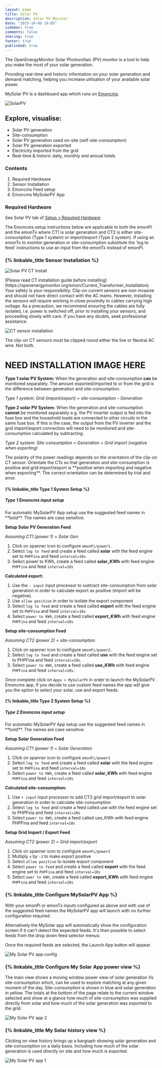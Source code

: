 ```yaml
---
layout: page
title: Solar PV
description: Solar PV Monitor
date: "2015-10-08 19:05"
sidebar: true
comments: false
sharing: true
footer: true
published: true
---
```


The OpenEnergyMonitor Solar Photovoltaic (PV) monitor is a tool to help you make the most of your solar generation.

Providing real-time and historic information on your solar generation and demand matching, helping you increase utilisation of your available solar power.

MySolar PV is a dashboard app which runs on [Emoncms](https://Emoncms.org).

![SolarPV](/images/applications/solar-pv/my-solar-pv.jpg)

## Explore, visualise:

 - Solar PV generation
 - Site-consumption
 - Solar PV generation used on-site (self-site-consumption)
 - Solar PV generation exported
 - Electricity imported from the grid
 - Real-time & historic daily, monthly and annual totals
 
### Contents

 1. Required Hardware
 2. Sensor Installation
 3. Emoncms Feed setup
 4. Emoncms MySolarPV App
 
### Required Hardware

See Solar PV tab of [Setup > Required Hardware](/setup/)

The Emoncms setup instructions below are applicable to both the emonPi and the emonTx where CT1 is solar generation and CT2 is either site-consumption (Type 1 system) or import/export (Type 2 system). If using an emonTx to monitor generation or site-consumption substitute the 'log to feed' instructions to use an input from the emonTx instead of emonPi.

### {% linkable_title Sensor Installation %}

![Solar PV CT Install](/images/applications/solar-pv/solar-pv-install.png)

<p class='note warning'>
[Please read CT installation guide before installing](https://openenergymonitor.org/emon/Current_Transformer_Installation). Your safety is your responsibility. Clip-on current sensors are non-invasive and should not have direct contact with the AC mains. However, installing the sensors will require working in close proximity to cables carrying high voltage. As a precaution, we recommend ensuring the cables are fully isolated, i.e. power is switched off, prior to installing your sensors, and proceeding slowly with care. If you have any doubts, seek professional assistance.
</p>

![CT sensor installation ](/images/applications/solar-pv/ctinstall.jpg)

<p class='note'>
The clip-on CT sensors must be clipped round either the live or Neutral AC wire. Not both.
</p>

# **NEED INSTALLATION IMAGE HERE**

**Type 1 solar PV System:** When the generation and site-consumption **can** be monitored separately. The amount exported/imported to or from the grid is the difference between generation and site-consumption.

*Type 1 system:  Grid (import/export) = site-consumption – Generation*


**Type 2 solar PV System:** When the generation and site-consumption **cannot** be monitored separately e.g. the PV inverter output is fed into the fuse box and the household loads are connected to other circuits in the same fuse box. If this is the case, the output from the PV inverter and the grid import/export connection will need to be monitored and site-consumption calculated by subtracting.

*Type 2 system:  Site-consumption = Generation + Grid import (negative when exporting)*


<p class='note'>
The polarity of the power readings depends on the orientation of the clip-on CT sensor. Orientate the CTs so that generation and site-consumption is positive and grid import/export is **positive when importing and negative when exporting**. The correct orientation can be determined by trial and error.
</p>

#### {% linkable_title Type 1 System Setup %}

##### Type 1 Emoncms input setup

<p class='note'>
For automatic MySolarPV App setup use the suggested feed names in **bold**. The names are case sensitive.
</p>

**Setup Solar PV Generation Feed**

*Assuming CT1 (power 1) = Solar Gen*

 1. Click on spanner icon to configure `emonPi/power1`.
 2. Select `log to feed` and create a feed called **solar** with the feed engine set to `PHPFina` and feed `interval=10s`
 3. Select power to KWh, create a feed called **solar_KWh** with feed engine `PHPFina` and feed `interval=10s`
 
**Calculated export:**

 1. Use the `- input` input processor to subtract site-consumption from solar generation in order to calculate export as positive (import will be negative).
 2. Use `allow positive` in order to isolate the export component
 3. Select `log to feed` and create a feed called **export** with the feed engine set to `PHPFina` and feed `interval=10s`
 4. Select `power to KWh`, create a feed called **export_KWh** with feed engine `PHPFina` and feed `interval=10s`

**Setup site-consumption Feed**

*Assuming CT2 (power 2) = site-consumption*

 1. Click on spanner icon to configure `emonPi/power2`.
 2. Select `log to feed` and create a feed called **use** with the feed engine set to PHPFina and feed `interval=10s`.
 3. Select `power to KWh`, create a feed called **use_KWh** with feed engine `PHPFina` and feed `interval=10s`.

Once complete click on `Apps > MySolarPV` in order to launch the MySolarPV Emoncms app, If you decide to use custom feed names the app will give you the option to select your solar, use and export feeds.

#### {% linkable_title Type 2 System Setup %}

##### Type 2 Emoncms input setup

<p class='note'>
For automatic MySolarPV App setup use the suggested feed names in **bold**. The names are case sensitive:
</p>

**Setup Solar Generation Feed**

*Assuming CT1 (power 1) = Solar Generation*

 1. Click on spanner icon to configure `emonPi/power1`
 2. Select `log to feed` and create a feed called **solar** with the feed engine set to `PHPFina` and feed `interval=10s`
 3. Select `power to KWh`, create a feed called **solar_KWh** with feed engine `PHPFina` and feed `interval=10s`

**Calculated site-consumption:**

 1. Use `+ input` input processor to add CT2 grid import/export to solar generation in order to calculate site-consumption
 2. Select `log to feed` and create a feed called use with the feed engine set to PHPFina and feed `interval=10s`
 3. Select `power to KWh`, create a feed called use_KWh with feed engine PHPFina and feed `interval=10s`

**Setup Grid Import / Export Feed**

*Assuming CT2 (power 2) = Grid import/export*

 1. Click on spanner icon to configure `emonPi/power2`
 2. Multiply `x` by `-1` to make export positive
 3. Select `allow positive` to isolate export component
 4. Select `power to feed` and create a feed called **export** with the feed engine set to `PHPFina` and feed `interval=10s`
 5. Select `ower to KWh`, create a feed called **export_KWh** with feed engine `PHPFina` and feed `interval=10s`

### {% linkable_title Configure MySolarPV App %}

With your emonPi or emonTx inputs configured as above and with use of the suggested feed names the MySolarPV app will launch with no further configuration required.

Alternatively the MySolar app will automatically show the configuration screen if it can't detect the expected feeds. It's then possible to select feeds from the drop down feed selector menus:

Once the required feeds are selected, the Launch App button will appear.

![My Solar PV app config](/images/applications/solar-pv/my-solarpv-config.png)

### {% linkable_title Configure My Solar App power view %}

The main view shows a moving window power view of solar generation Vs site-consumption which, can be used to explore matching at any given moment of the day. Site-consumption is shown in blue and solar generation in yellow. The totals at the bottom of the page relate to the current window selected and show at a glance how much of site-consumption was supplied directly from solar and how much of the solar generation was exported to the grid.

![My Solar PV app 2](/images/applications/solar-pv/my-solar-pv2.png)

### {% linkable_title My Solar history view %}

Clicking on view history brings up a bargraph showing solar generation and site-consumption on a daily basis. Including how much of the solar generation is used directly on site and how much is exported.


![My Solar PV app 1](/images/applications/solar-pv/my-solar-pv2.png)

